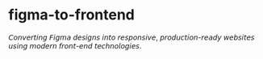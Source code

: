 # figma-to-frontend
𝘊𝘰𝘯𝘷𝘦𝘳𝘵𝘪𝘯𝘨 𝘍𝘪𝘨𝘮𝘢 𝘥𝘦𝘴𝘪𝘨𝘯𝘴 𝘪𝘯𝘵𝘰 𝘳𝘦𝘴𝘱𝘰𝘯𝘴𝘪𝘷𝘦, 𝘱𝘳𝘰𝘥𝘶𝘤𝘵𝘪𝘰𝘯-𝘳𝘦𝘢𝘥𝘺 𝘸𝘦𝘣𝘴𝘪𝘵𝘦𝘴 𝘶𝘴𝘪𝘯𝘨 𝘮𝘰𝘥𝘦𝘳𝘯 𝘧𝘳𝘰𝘯𝘵-𝘦𝘯𝘥 𝘵𝘦𝘤𝘩𝘯𝘰𝘭𝘰𝘨𝘪𝘦𝘴.
